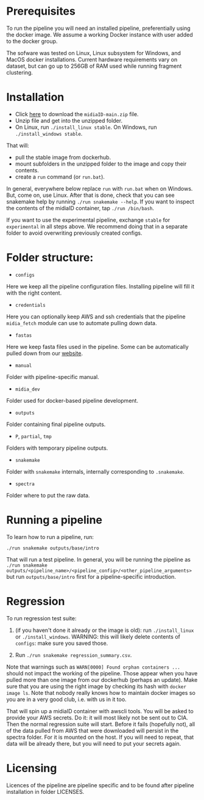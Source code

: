 # Prerequisites

To run the pipeline you will need an installed pipeline, preferentially using the docker image.
We assume a working Docker instance with user added to the docker group.

The sofware was tested on Linux, Linux subsystem for Windows, and MacOS docker installations.
Current hardware requirements vary on dataset, but can go up to 256GB of RAM used while running fragment clustering.

# Installation

* Click [here](https://github.com/midiaIDorg/midiaID/archive/refs/heads/main.zip) to download the `midiaID-main.zip` file.
* Unzip file and get into the unzipped folder.
* On Linux, run `./install_linux stable`. On Windows, run `./install_windows stable`.

That will:
* pull the stable image from dockerhub.
* mount subfolders in the unzipped folder to the image and copy their contents.
* create a `run` command (or `run.bat`).

In general, everywhere below replace `run` with `run.bat` when on Windows.
But, come on, use Linux.
After that is done, check that you can see snakemake help by running `./run snakemake --help`. 
If you want to inspect the contents of the midiaID container, tap `./run /bin/bash`.

If you want to use the experimental pipeline, exchange `stable` for `experimental` in all steps above.
We recommend doing that in a separate folder to avoid overwriting previously created configs.


# Folder structure:

* `configs`

Here we keep all the pipeline configuration files.
Installing pipeline will fill it with the right content.

* `credentials`

Here you can optionally keep AWS and ssh credentials that the pipeline `midia_fetch` module can use to automate pulling down data.

* `fastas`

Here we keep fasta files used in the pipeline. Some can be automatically pulled down from our [website](https://bioputer.mimuw.edu.pl/~matteo/fastas).

* `manual`

Folder with pipeline-specific manual.

* `midia_dev`

Folder used for docker-based pipeline development.

* `outputs`

Folder containing final pipeline outputs.

* `P`, `partial`, `tmp`

Folders with temporary pipeline outputs.

* `snakemake`

Folder with `snakemake` internals, internally corresponding to `.snakemake`.

* `spectra`

Folder where to put the raw data.



# Running a pipeline

To learn how to run a pipeline, run:

`./run snakemake outputs/base/intro`

That will run a test pipeline.
In general, you will be running the pipeline as 
`./run snakemake outputs/<pipeline_name>/<pipeline_config>/<other_pipeline_arguments>`
but run `outputs/base/intro` first for a pipeline-specific introduction.


# Regression

To run regression test suite:

1. (if you haven't done it already or the image is old): run `./install_linux` or `./install_windows`.
WARNING: this will likely delete contents of `configs`: make sure you saved those.

2. Run `./run snakemake regression_summary.csv`.

Note that warnings such as `WARN[0000] Found orphan containers ...` should not impact the working of the pipeline.
Those appear when you have pulled more than one image from our dockerhub (perhaps an update). 
Make sure that you are using the right image by checking its hash with `docker image ls`.
Note that nobody really knows how to maintain docker images so you are in a very good club, i.e. with us in it too.

That will spin up a midiaID container with awscli tools.
You will be asked to provide your AWS secrets.
Do it: it will most likely not be sent out to CIA.
Then the normal regression suite will start.
Before it fails (hopefully not), all of the data pulled from AWS that were downloaded will persist in the spectra folder.
For it is mounted on the host.
If you will need to repeat, that data will be already there, but you will need to put your secrets again.


# Licensing

Licences of the pipeline are pipeline specific and to be found after pipeline installation in folder LICENSES.

